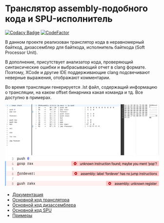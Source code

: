 # Транслятор assembly-подобного кода и SPU-исполнитель

[![Codacy Badge](https://api.codacy.com/project/badge/Grade/0ef56e0968ad4689a264716b9becbd09)](https://app.codacy.com/gh/AlexRoar/SPUAsm?utm_source=github.com&utm_medium=referral&utm_content=AlexRoar/SPUAsm&utm_campaign=Badge_Grade)
[![CodeFactor](https://www.codefactor.io/repository/github/alexroar/spuasm/badge)](https://www.codefactor.io/repository/github/alexroar/spuasm)

В данном проекте реализован транслятор кода в неравномерный байткод, дизассемблер для байткода, исполнитель байткода (Soft Processor Unit).

В дополнение, присутствует анализатор кода, проверяющий синтаксические ошибки и выбрасывающий отчет в clang формате. Поэтому, XCode и другие IDE поддерживающие clang подсвечивают неверные выражения, отображают комментарии.

Во время трансляции генерируется .lst файл, содержащий информацию о трансляции, на каком offset бинарника какая команда и тд. Все доступно в примерах.

<img src="https://github.com/AlexRoar/SPUAsm/raw/main/Images/generalview.png">
<img height="100px" src="https://github.com/AlexRoar/SPUAsm/raw/main/Images/errors.png">

- [Документация](https://alexroar.github.io/SPUAsm/html/)
- [Основной код транслятора](https://github.com/AlexRoar/SPUAsm/blob/main/SoftProcessorUnit/Assembly/SPUAssembly.cpp)
- [Основной код дизассемблера](https://github.com/AlexRoar/SPUAsm/blob/main/SoftProcessorUnit/Disassembly/SPUDisAssembly.cpp)
- [Основной код SPU](https://github.com/AlexRoar/SPUAsm/blob/main/SoftProcessorUnit/SPU/SPU.cpp)
- [Примеры](https://github.com/AlexRoar/SPUAsm/tree/main/Examples/SPUAsm/SPUAsm)
